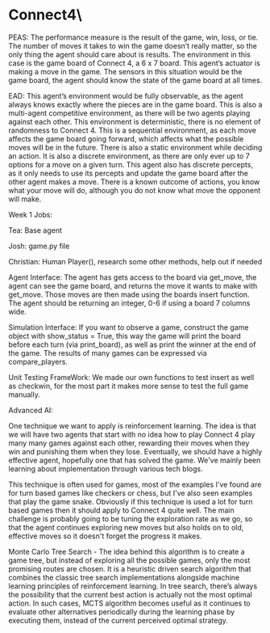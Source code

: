 # Connect4\
PEAS:
The performance measure is the result of the game, win, loss, or tie. The number of moves it takes to win the game doesn’t really matter, so the only thing the agent should care about is results. The environment in this case is the game board of Connect 4, a 6 x 7 board. This agent’s actuator is making a move in the game. The sensors in this situation would be the game board, the agent should know the state of the game board at all times.

EAD:
This agent’s environment would be fully observable, as the agent always knows exactly where the pieces are in the game board. This is also a multi-agent competitive environment, as there will be two agents playing against each other. This environment is deterministic, there is no element of randomness to Connect 4. This is a sequential environment, as each move affects the game board going forward, which affects what the possible moves will be in the future. There is also a static environment while deciding an action. It is also a discrete environment, as there are only ever up to 7 options for a move on a given turn. This agent also has discrete percepts, as it only needs to use its percepts and update the game board after the other agent makes a move. There is a known outcome of actions, you know what your move will do, although you do not know what move the opponent will make.



Week 1 Jobs:

Tea: Base agent

Josh: game.py file

Christian:  Human Player(), research some other methods, help out if needed


Agent Interface: The agent has gets access to the board via get_move, the agent can see the game board, and returns the move it wants to make with get_move. Those moves are then made using the boards insert function. The agent should be returning an integer, 0-6 if using a board 7 columns wide.

Simulation Interface: If you want to observe a game, construct the game object with show_status = True, this way the game will print the board before each turn (via print_board), as well as print the winner at the end of the game. The results of many games can be expressed via compare_players.

Unit Testing FrameWork: We made our own functions to test insert as well as checkwin, for the  most part it makes more sense to test the full game manually.

Advanced AI:

One technique we want to apply is reinforcement learning. The idea is that we will have two agents that start with no idea how to play Connect 4 play many many games against each other, rewarding their moves when they win and punishing them when they lose. Eventually, we should have a highly effective agent, hopefully one that has solved the game. We've mainly been learning about implementation through various tech blogs.

This technique is often used for games, most of the examples I've found are for turn based games like checkers or chess, but I've also seen examples that play the game snake. Obviously if this technique is used a lot for turn based games then it should apply to Connect 4 quite well. The main challenge is probably going to be tuning the exploration rate as we go, so that the agent continues exploring new moves but also holds on to old, effective moves so it doesn't forget the progress it makes.

Monte Carlo Tree Search - The idea behind this algorithm is to create a game tree, but instead of exploring all the possible games, only the most promising routes are chosen. It is a heuristic driven search algorithm that combines the classic tree search implementations alongside machine learning principles of reinforcement learning. In tree search, there’s always the possibility that the current best action is actually not the most optimal action. In such cases, MCTS algorithm becomes useful as it continues to evaluate other alternatives periodically during the learning phase by executing them, instead of the current perceived optimal strategy.

